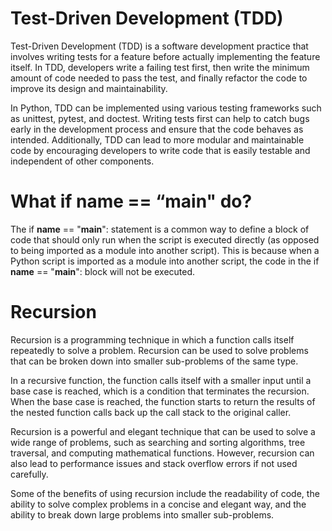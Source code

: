 # Test-Driven Development (TDD)
Test-Driven Development (TDD) is a software development practice that involves writing tests for a feature before actually implementing the feature itself. In TDD, developers write a failing test first, then write the minimum amount of code needed to pass the test, and finally refactor the code to improve its design and maintainability.

In Python, TDD can be implemented using various testing frameworks such as unittest, pytest, and doctest. Writing tests first can help to catch bugs early in the development process and ensure that the code behaves as intended. Additionally, TDD can lead to more modular and maintainable code by encouraging developers to write code that is easily testable and independent of other components.
# What if __name__ == “__main__" do?
The if __name__ == "__main__": statement is a common way to define a block of code that should only run when the script is executed directly (as opposed to being imported as a module into another script). This is because when a Python script is imported as a module into another script, the code in the if __name__ == "__main__": block will not be executed.

# Recursion 
Recursion is a programming technique in which a function calls itself repeatedly to solve a problem. Recursion can be used to solve problems that can be broken down into smaller sub-problems of the same type.

In a recursive function, the function calls itself with a smaller input until a base case is reached, which is a condition that terminates the recursion. When the base case is reached, the function starts to return the results of the nested function calls back up the call stack to the original caller.

Recursion is a powerful and elegant technique that can be used to solve a wide range of problems, such as searching and sorting algorithms, tree traversal, and computing mathematical functions. However, recursion can also lead to performance issues and stack overflow errors if not used carefully.

Some of the benefits of using recursion include the readability of code, the ability to solve complex problems in a concise and elegant way, and the ability to break down large problems into smaller sub-problems.




